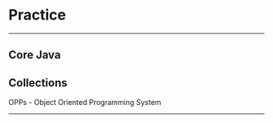 # Practice
**********
Core Java
------------------------------------------
Collections
--------------------------------------------
OPPs - Object Oriented Programming System
************
